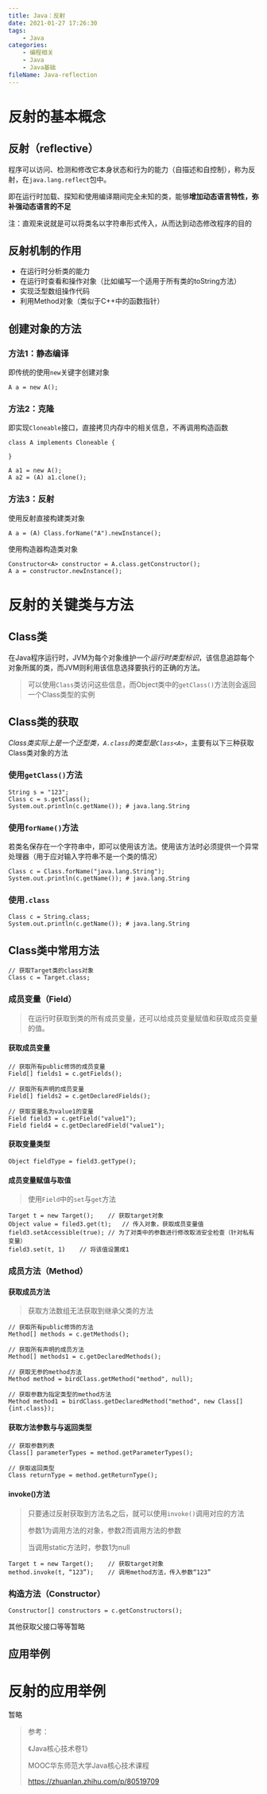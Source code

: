```yaml
---
title: Java：反射
date: 2021-01-27 17:26:30
tags:
	- Java
categories:
	- 编程相关
	- Java
	- Java基础
fileName: Java-reflection
---
```


# 反射的基本概念

## 反射（reflective）

程序可以访问、检测和修改它本身状态和行为的能力（自描述和自控制），称为反射，在`java.lang.reflect`包中。

即在运行时加载、探知和使用编译期间完全未知的类，能够**增加动态语言特性，弥补强动态语言的不足**

注：直观来说就是可以将类名以字符串形式传入，从而达到动态修改程序的目的

## 反射机制的作用

- 在运行时分析类的能力
- 在运行时查看和操作对象（比如编写一个适用于所有类的toString方法）
- 实现泛型数组操作代码
- 利用Method对象（类似于C++中的函数指针）

## 创建对象的方法

### 方法1：静态编译

即传统的使用`new`关键字创建对象

```
A a = new A();
```



### 方法2：克隆

即实现`Cloneable`接口，直接拷贝内存中的相关信息，不再调用构造函数

```
class A implements Cloneable {

}

A a1 = new A();
A a2 = (A) a1.clone();
```



### 方法3：反射

使用反射直接构建类对象

```
A a = (A) Class.forName("A").newInstance();
```

使用构造器构造类对象

```
Constructor<A> constructor = A.class.getConstructor();
A a = constructor.newInstance();
```





# 反射的关键类与方法

## Class类

在Java程序运行时，JVM为每个对象维护一个*运行时类型标识*，该信息追踪每个对象所属的类，而JVM则利用该信息选择要执行的正确的方法。

> 可以使用`Class`类访问这些信息，而Object类中的`getClass()`方法则会返回一个Class类型的实例

## Class类的获取

*Class类实际上是一个泛型类，`A.class`的类型是`Class<A>`*，主要有以下三种获取Class类对象的方法

### 使用`getClass()`方法

```
String s = "123";
Class c = s.getClass();
System.out.println(c.getName()); # java.lang.String
```

### 使用`forName()`方法

若类名保存在一个字符串中，即可以使用该方法。使用该方法时必须提供一个异常处理器（用于应对输入字符串不是一个类的情况）

```
Class c = Class.forName("java.lang.String");
System.out.println(c.getName()); # java.lang.String
```

### 使用`.class`

```
Class c = String.class;
System.out.println(c.getName()); # java.lang.String
```



## Class类中常用方法

```
// 获取Target类的class对象
Class c = Target.class;
```

### 成员变量（Field）

> 在运行时获取到类的所有成员变量，还可以给成员变量赋值和获取成员变量的值。

#### 获取成员变量

```
// 获取所有public修饰的成员变量
Field[] fields1 = c.getFields();

// 获取所有声明的成员变量
Field[] fields2 = c.getDeclaredFields();	

// 获取变量名为value1的变量
Field field3 = c.getField("value1");
Field field4 = c.getDeclaredField("value1");
```

#### 获取变量类型

```
Object fieldType = field3.getType();
```

#### 成员变量赋值与取值

> 使用`Field`中的`set`与`get`方法

```
Target t = new Target();	// 获取target对象
Object value = filed3.get(t);	// 传入对象，获取成员变量值
field3.setAccessible(true);	// 为了对类中的参数进行修改取消安全检查（针对私有变量）
field3.set(t, 1)	// 将该值设置成1
```

### 成员方法（Method）

#### 获取成员方法

> 获取方法数组无法获取到继承父类的方法

```
// 获取所有public修饰的方法
Method[] methods = c.getMethods();	

// 获取所有声明的成员方法
Method[] methods1 = c.getDeclaredMethods();

// 获取无参的method方法
Method method = birdClass.getMethod("method", null);

// 获取参数为指定类型的method方法
Method method1 = birdClass.getDeclaredMethod("method", new Class[]{int.class});
```

#### 获取方法参数与与返回类型

```
// 获取参数列表
Class[] parameterTypes = method.getParameterTypes();

// 获取返回类型
Class returnType = method.getReturnType();
```

#### invoke()方法

> 只要通过反射获取到方法名之后，就可以使用`invoke()`调用对应的方法
>
> 参数1为调用方法的对象，参数2而调用方法的参数
>
> 当调用static方法时，参数1为null

```
Target t = new Target();	// 获取target对象
method.invoke(t, “123”);	// 调用method方法，传入参数“123”
```



### 构造方法（Constructor）

```
Constructor[] constructors = c.getConstructors();
```



其他获取父接口等等暂略



## 应用举例





# 反射的应用举例

暂略





> 参考：
>
> 《Java核心技术卷1》
>
> MOOC华东师范大学Java核心技术课程
>
> https://zhuanlan.zhihu.com/p/80519709